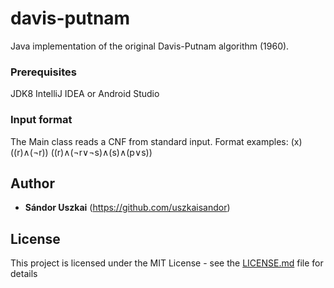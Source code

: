 # davis-putnam

Java implementation of the original Davis-Putnam algorithm (1960).

### Prerequisites

JDK8
IntelliJ IDEA or Android Studio

### Input format

The Main class reads a CNF from standard input.
Format examples:
(x)
((r)∧(¬r))
((r)∧(¬r∨¬s)∧(s)∧(p∨s))

## Author

* **Sándor Uszkai** (https://github.com/uszkaisandor)

## License

This project is licensed under the MIT License - see the [LICENSE.md](LICENSE.md) file for details

